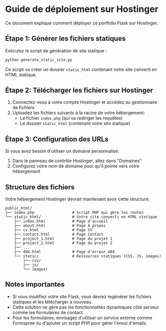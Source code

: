 # Guide de déploiement sur Hostinger

Ce document explique comment déployer ce portfolio Flask sur Hostinger.

## Étape 1: Générer les fichiers statiques

Exécutez le script de génération de site statique :

```bash
python generate_static_site.py
```

Ce script va créer un dossier `static_html` contenant votre site converti en HTML statique.

## Étape 2: Télécharger les fichiers sur Hostinger

1. Connectez-vous à votre compte Hostinger et accédez au gestionnaire de fichiers
2. Uploadez les fichiers suivants à la racine de votre hébergement:
   - Le fichier `index.php` (qui va rediriger les requêtes)
   - Le dossier `static_html` (contenant votre site statique)

## Étape 3: Configuration des URLs

Si vous avez besoin d'utiliser un domaine personnalisé:

1. Dans le panneau de contrôle Hostinger, allez dans "Domaines" 
2. Configurez votre nom de domaine pour qu'il pointe vers votre hébergement

## Structure des fichiers

Votre hébergement Hostinger devrait maintenant avoir cette structure:

```
public_html/
├── index.php                 # Script PHP qui gère les routes
└── static_html/              # Votre site converti en HTML statique
    ├── index.html            # Page d'accueil
    ├── about.html            # Page À propos
    ├── cv.html               # Page CV
    ├── contact.html          # Page Contact
    ├── project_1.html        # Page du projet 1
    ├── project_2.html        # Page du projet 2
    ├── ...
    ├── 404.html              # Page d'erreur 404
    └── static/               # Ressources statiques (CSS, JS, images)
        ├── css/
        ├── js/
        └── images/
```

## Notes importantes

- Si vous modifiez votre site Flask, vous devrez regénérer les fichiers statiques et les télécharger à nouveau.
- Cette solution ne gère pas les fonctionnalités dynamiques côté serveur comme les formulaires de contact.
- Pour les formulaires, envisagez d'utiliser un service externe comme Formspree ou d'ajouter un script PHP pour gérer l'envoi d'emails.
